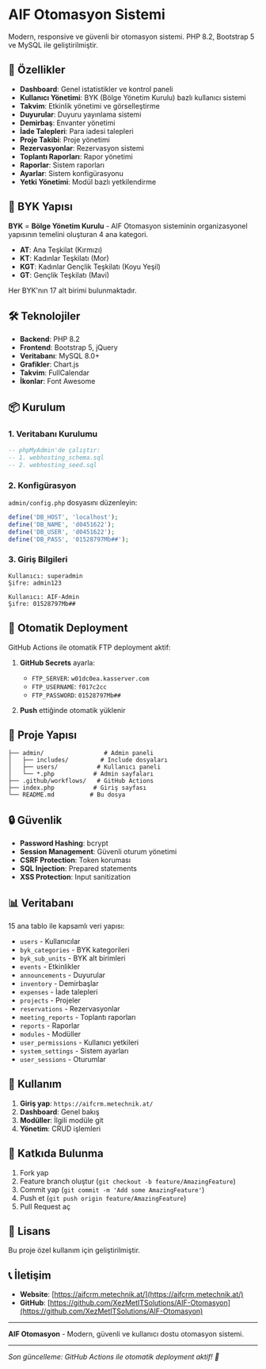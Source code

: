 # AIF Otomasyon Sistemi

Modern, responsive ve güvenli bir otomasyon sistemi. PHP 8.2, Bootstrap 5 ve MySQL ile geliştirilmiştir.

## 🚀 Özellikler

- **Dashboard**: Genel istatistikler ve kontrol paneli
- **Kullanıcı Yönetimi**: BYK (Bölge Yönetim Kurulu) bazlı kullanıcı sistemi
- **Takvim**: Etkinlik yönetimi ve görselleştirme
- **Duyurular**: Duyuru yayınlama sistemi
- **Demirbaş**: Envanter yönetimi
- **İade Talepleri**: Para iadesi talepleri
- **Proje Takibi**: Proje yönetimi
- **Rezervasyonlar**: Rezervasyon sistemi
- **Toplantı Raporları**: Rapor yönetimi
- **Raporlar**: Sistem raporları
- **Ayarlar**: Sistem konfigürasyonu
- **Yetki Yönetimi**: Modül bazlı yetkilendirme

## 🏢 BYK Yapısı

**BYK** = **Bölge Yönetim Kurulu** - AIF Otomasyon sisteminin organizasyonel yapısının temelini oluşturan 4 ana kategori.

- **AT**: Ana Teşkilat (Kırmızı)
- **KT**: Kadınlar Teşkilatı (Mor)
- **KGT**: Kadınlar Gençlik Teşkilatı (Koyu Yeşil)
- **GT**: Gençlik Teşkilatı (Mavi)

Her BYK'nın 17 alt birimi bulunmaktadır.

## 🛠️ Teknolojiler

- **Backend**: PHP 8.2
- **Frontend**: Bootstrap 5, jQuery
- **Veritabanı**: MySQL 8.0+
- **Grafikler**: Chart.js
- **Takvim**: FullCalendar
- **İkonlar**: Font Awesome

## 📦 Kurulum

### 1. Veritabanı Kurulumu

```sql
-- phpMyAdmin'de çalıştır:
-- 1. webhosting_schema.sql
-- 2. webhosting_seed.sql
```

### 2. Konfigürasyon

`admin/config.php` dosyasını düzenleyin:

```php
define('DB_HOST', 'localhost');
define('DB_NAME', 'd0451622');
define('DB_USER', 'd0451622');
define('DB_PASS', '01528797Mb##');
```

### 3. Giriş Bilgileri

```
Kullanıcı: superadmin
Şifre: admin123

Kullanıcı: AIF-Admin  
Şifre: 01528797Mb##
```

## 🚀 Otomatik Deployment

GitHub Actions ile otomatik FTP deployment aktif:

1. **GitHub Secrets** ayarla:
   - `FTP_SERVER`: `w01dc0ea.kasserver.com`
   - `FTP_USERNAME`: `f017c2cc`
   - `FTP_PASSWORD`: `01528797Mb##`

2. **Push** ettiğinde otomatik yüklenir

## 📁 Proje Yapısı

```
├── admin/                 # Admin paneli
│   ├── includes/         # Include dosyaları
│   ├── users/           # Kullanıcı paneli
│   └── *.php           # Admin sayfaları
├── .github/workflows/   # GitHub Actions
├── index.php           # Giriş sayfası
└── README.md          # Bu dosya
```

## 🔒 Güvenlik

- **Password Hashing**: bcrypt
- **Session Management**: Güvenli oturum yönetimi
- **CSRF Protection**: Token koruması
- **SQL Injection**: Prepared statements
- **XSS Protection**: Input sanitization

## 📊 Veritabanı

15 ana tablo ile kapsamlı veri yapısı:

- `users` - Kullanıcılar
- `byk_categories` - BYK kategorileri
- `byk_sub_units` - BYK alt birimleri
- `events` - Etkinlikler
- `announcements` - Duyurular
- `inventory` - Demirbaşlar
- `expenses` - İade talepleri
- `projects` - Projeler
- `reservations` - Rezervasyonlar
- `meeting_reports` - Toplantı raporları
- `reports` - Raporlar
- `modules` - Modüller
- `user_permissions` - Kullanıcı yetkileri
- `system_settings` - Sistem ayarları
- `user_sessions` - Oturumlar

## 🎯 Kullanım

1. **Giriş yap**: `https://aifcrm.metechnik.at/`
2. **Dashboard**: Genel bakış
3. **Modüller**: İlgili modüle git
4. **Yönetim**: CRUD işlemleri

## 🤝 Katkıda Bulunma

1. Fork yap
2. Feature branch oluştur (`git checkout -b feature/AmazingFeature`)
3. Commit yap (`git commit -m 'Add some AmazingFeature'`)
4. Push et (`git push origin feature/AmazingFeature`)
5. Pull Request aç

## 📝 Lisans

Bu proje özel kullanım için geliştirilmiştir.

## 📞 İletişim

- **Website**: [https://aifcrm.metechnik.at/](https://aifcrm.metechnik.at/)
- **GitHub**: [https://github.com/XezMetITSolutions/AIF-Otomasyon](https://github.com/XezMetITSolutions/AIF-Otomasyon)

---

**AIF Otomasyon** - Modern, güvenli ve kullanıcı dostu otomasyon sistemi.

---
*Son güncelleme: GitHub Actions ile otomatik deployment aktif! 🚀*
